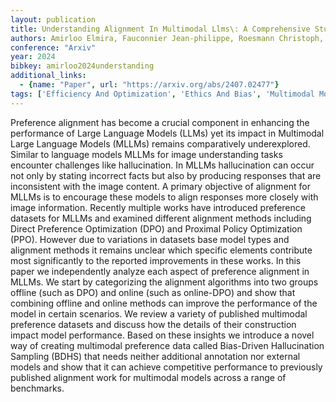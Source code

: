 ```yaml
---
layout: publication
title: Understanding Alignment In Multimodal Llms\: A Comprehensive Study
authors: Amirloo Elmira, Fauconnier Jean-philippe, Roesmann Christoph, Kerl Christian, Boney Rinu, Qian Yusu, Wang Zirui, Dehghan Afshin, Yang Yinfei, Gan Zhe, Grasch Peter
conference: "Arxiv"
year: 2024
bibkey: amirloo2024understanding
additional_links:
  - {name: "Paper", url: "https://arxiv.org/abs/2407.02477"}
tags: ['Efficiency And Optimization', 'Ethics And Bias', 'Multimodal Models', 'RAG', 'Reinforcement Learning', 'Survey Paper']
---
```

Preference alignment has become a crucial component in enhancing the performance of Large Language Models (LLMs) yet its impact in Multimodal Large Language Models (MLLMs) remains comparatively underexplored. Similar to language models MLLMs for image understanding tasks encounter challenges like hallucination. In MLLMs hallucination can occur not only by stating incorrect facts but also by producing responses that are inconsistent with the image content. A primary objective of alignment for MLLMs is to encourage these models to align responses more closely with image information. Recently multiple works have introduced preference datasets for MLLMs and examined different alignment methods including Direct Preference Optimization (DPO) and Proximal Policy Optimization (PPO). However due to variations in datasets base model types and alignment methods it remains unclear which specific elements contribute most significantly to the reported improvements in these works. In this paper we independently analyze each aspect of preference alignment in MLLMs. We start by categorizing the alignment algorithms into two groups offline (such as DPO) and online (such as online-DPO) and show that combining offline and online methods can improve the performance of the model in certain scenarios. We review a variety of published multimodal preference datasets and discuss how the details of their construction impact model performance. Based on these insights we introduce a novel way of creating multimodal preference data called Bias-Driven Hallucination Sampling (BDHS) that needs neither additional annotation nor external models and show that it can achieve competitive performance to previously published alignment work for multimodal models across a range of benchmarks.
